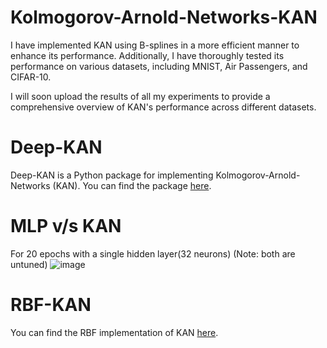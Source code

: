 # Kolmogorov-Arnold-Networks-KAN
I have implemented KAN using B-splines in a more efficient manner to enhance its performance. Additionally, I have thoroughly tested its performance on various datasets, including MNIST, Air Passengers, and CIFAR-10.

I will soon upload the results of all my experiments to provide a comprehensive overview of KAN's performance across different datasets.


# Deep-KAN

Deep-KAN is a Python package for implementing Kolmogorov-Arnold-Networks (KAN). 
You can find the package [here](https://pypi.org/project/Deep-KAN/).


# MLP v/s KAN
For 20 epochs with a single hidden layer(32 neurons)
(Note: both are untuned)
![image](https://github.com/sidhu2690/KAN/assets/136654152/5e0c2b8a-eb13-4110-8b2e-01809537f0f8)

# RBF-KAN
You can find the RBF implementation of KAN [here](https://github.com/sidhu2690/RBF-KAN).


